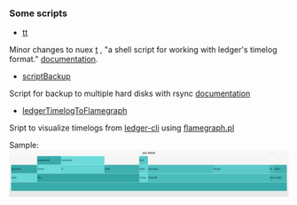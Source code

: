### Some scripts 

+ [tt](bash/tt)

Minor changes to nuex    [t](https://github.com/nuex/t) ,  "a shell script for working with ledger's timelog format." [documentation](bash/ttDocu.md).

+ [scriptBackup](bash/scriptBackup)

Script for backup to multiple hard disks with rsync [documentation](bash/scriptBackupDocu.md)

+ [ledgerTimelogToFlamegraph](bash/ledgerTimelogToFlamegraph)

Sript to visualize timelogs from [ledger-cli](https://github.com/ledger/ledger) using [flamegraph.pl]( 
https://github.com/brendangregg/FlameGraph/blob/master/flamegraph.pl)


Sample: ![test.svg](test.svg)
